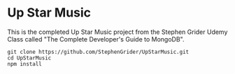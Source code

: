 # Up Star Music
This is the completed Up Star Music project from the Stephen Grider Udemy Class called "The Complete Developer's Guide to MongoDB".

```
git clone https://github.com/StephenGrider/UpStarMusic.git
cd UpStarMusic
npm install
```
